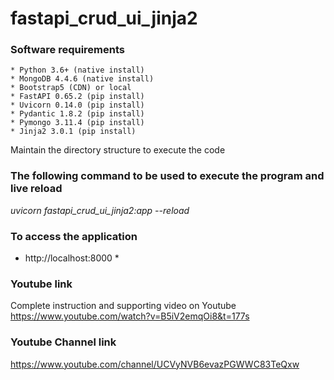 # fastapi_crud_ui_jinja2

### Software requirements
	* Python 3.6+ (native install)
	* MongoDB 4.4.6 (native install)
	* Bootstrap5 (CDN) or local
	* FastAPI 0.65.2 (pip install)
	* Uvicorn 0.14.0 (pip install)
	* Pydantic 1.8.2 (pip install)
	* Pymongo 3.11.4 (pip install)
	* Jinja2 3.0.1 (pip install)

Maintain the directory  structure to execute the code
### The following command to be used to execute the program and live reload
 *uvicorn fastapi_crud_ui_jinja2:app --reload*
### To access  the application 
 * http://localhost:8000 *

### Youtube link
Complete instruction and supporting video on Youtube
https://www.youtube.com/watch?v=B5iV2emqOi8&t=177s

### Youtube Channel link
https://www.youtube.com/channel/UCVyNVB6evazPGWWC83TeQxw
